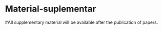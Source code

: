 # Material-suplementar

#All supplementary material will be available after the publication of papers. 

